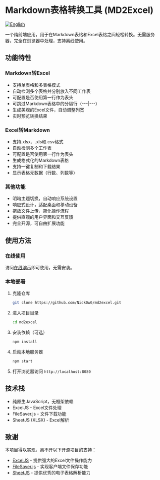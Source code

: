 # Markdown表格转换工具 (MD2Excel)

[![English](https://img.shields.io/badge/EN-English-blue)](README.md)

一个纯前端应用，用于在Markdown表格和Excel表格之间轻松转换。无需服务器，完全在浏览器中处理，支持离线使用。

## 功能特性

### Markdown转Excel
- 支持单表格和多表格模式
- 自动检测多个表格并分别放入不同工作表
- 可配置是否使用第一行作为表头
- 可跳过Markdown表格中的分隔行（---|---）
- 生成美观的Excel文件，自动调整列宽
- 实时预览转换结果

### Excel转Markdown
- 支持.xlsx、.xls和.csv格式
- 自动检测多个工作表
- 可配置是否使用第一行作为表头
- 生成格式化的Markdown表格
- 支持一键复制和下载结果
- 显示表格元数据（行数、列数等）

### 其他功能
- 明暗主题切换，自动响应系统设置
- 响应式设计，适配桌面和移动设备
- 拖放文件上传，简化操作流程
- 提供直观的用户界面和交互反馈
- 完全开源，可自由扩展功能

## 使用方法

### 在线使用
访问[在线演示](https://nick0w0.github.io/md2excel/)即可使用，无需安装。

### 本地部署
1. 克隆仓库
   ```bash
   git clone https://github.com/Nick0w0/md2excel.git
   ```

2. 进入项目目录
   ```bash
   cd md2excel
   ```

3. 安装依赖（可选）
   ```bash
   npm install
   ```

4. 启动本地服务器
   ```bash
   npm start
   ```

5. 打开浏览器访问 `http://localhost:8080`

## 技术栈

- 纯原生JavaScript，无框架依赖
- ExcelJS - Excel文件处理
- FileSaver.js - 文件下载功能
- SheetJS (XLSX) - Excel解析


## 致谢

本项目得以实现，离不开以下开源项目的支持：

- [ExcelJS](https://github.com/exceljs/exceljs) - 提供强大的Excel文件操作能力
- [FileSaver.js](https://github.com/eligrey/FileSaver.js) - 实现客户端文件保存功能
- [SheetJS](https://github.com/SheetJS/sheetjs) - 提供优秀的电子表格解析能力